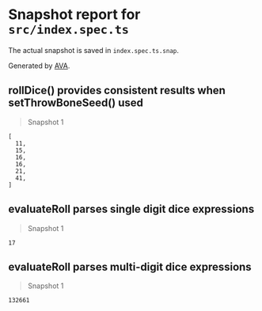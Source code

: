 # Snapshot report for `src/index.spec.ts`

The actual snapshot is saved in `index.spec.ts.snap`.

Generated by [AVA](https://avajs.dev).

## rollDice() provides consistent results when setThrowBoneSeed() used

> Snapshot 1

    [
      11,
      15,
      16,
      16,
      21,
      41,
    ]

## evaluateRoll parses single digit dice expressions

> Snapshot 1

    17

## evaluateRoll parses multi-digit dice expressions

> Snapshot 1

    132661
